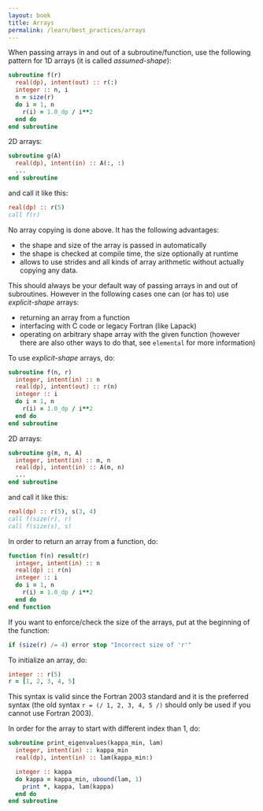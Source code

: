 ```yaml
---
layout: book
title: Arrays
permalink: /learn/best_practices/arrays
---
```


When passing arrays in and out of a subroutine/function, use the
following pattern for 1D arrays (it is called *assumed-shape*):

``` fortran
subroutine f(r)
  real(dp), intent(out) :: r(:)
  integer :: n, i
  n = size(r)
  do i = 1, n
    r(i) = 1.0_dp / i**2
  end do
end subroutine
```

2D arrays:

``` fortran
subroutine g(A)
  real(dp), intent(in) :: A(:, :)
  ...
end subroutine
```

and call it like this:

``` fortran
real(dp) :: r(5)
call f(r)
```

No array copying is done above. It has the following advantages:

-   the shape and size of the array is passed in automatically
-   the shape is checked at compile time, the size optionally at runtime
-   allows to use strides and all kinds of array arithmetic without
    actually copying any data.

This should always be your default way of passing arrays in and out of
subroutines. However in the following cases one can (or has to) use *explicit-shape* arrays:

-   returning an array from a function
-   interfacing with C code or legacy Fortran (like Lapack)
-   operating on arbitrary shape array with the given function (however
    there are also other ways to do that, see `elemental` for more
    information)

To use *explicit-shape* arrays, do:

``` fortran
subroutine f(n, r)
  integer, intent(in) :: n
  real(dp), intent(out) :: r(n)
  integer :: i
  do i = 1, n
    r(i) = 1.0_dp / i**2
  end do
end subroutine
```

2D arrays:

``` fortran
subroutine g(m, n, A)
  integer, intent(in) :: m, n
  real(dp), intent(in) :: A(m, n)
  ...
end subroutine
```

and call it like this:

``` fortran
real(dp) :: r(5), s(3, 4)
call f(size(r), r)
call f(size(s), s)
```

In order to return an array from a function, do:

``` fortran
function f(n) result(r)
  integer, intent(in) :: n
  real(dp) :: r(n)
  integer :: i
  do i = 1, n
    r(i) = 1.0_dp / i**2
  end do
end function
```

If you want to enforce/check the size of the arrays, put at the
beginning of the function:

``` fortran
if (size(r) /= 4) error stop "Incorrect size of 'r'"
```

To initialize an array, do:

``` fortran
integer :: r(5)
r = [1, 2, 3, 4, 5]
```

This syntax is valid since the Fortran 2003 standard and it is the
preferred syntax (the old syntax `r = (/ 1, 2, 3, 4, 5 /)` should only
be used if you cannot use Fortran 2003).

In order for the array to start with different index than 1, do:

``` fortran
subroutine print_eigenvalues(kappa_min, lam)
  integer, intent(in) :: kappa_min
  real(dp), intent(in) :: lam(kappa_min:)

  integer :: kappa
  do kappa = kappa_min, ubound(lam, 1)
    print *, kappa, lam(kappa)
  end do
end subroutine
```
